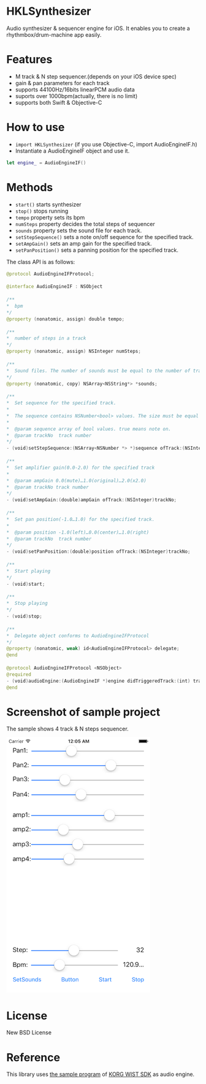 # HKLSynthesizer

Audio synthesizer & sequencer engine for iOS. It enables you to create a rhythmbox/drum-machine app easily.

# Features

- M track & N step sequencer.(depends on your iOS device spec)
- gain & pan parameters for each track
- supports 44100Hz/16bits linearPCM audio data
- suports over 1000bpm(actually, there is no limit)
- supports both Swift & Objective-C

# How to use

- `import HKLSynthesizer` (if you use Objective-C, import AudioEngineIF.h)
- Instantiate a AudioEngineIF object and use it.

```swift
let engine_ = AudioEngineIF()
```

# Methods

- `start()` starts synthesizer
- `stop()` stops running
- `tempo` property sets its bpm
- `numSteps` property decides the total steps of sequencer
- `sounds` property sets the sound file for each track.
- `setStepSequence()` sets a note on/off sequence for the specified track.
- `setAmpGain()` sets an amp gain for the specified track.
- `setPanPosition()` sets a panning position for the specified track.

The class API is as follows:

```swift
@protocol AudioEngineIFProtocol;

@interface AudioEngineIF : NSObject

/**
*  bpm
*/
@property (nonatomic, assign) double tempo;

/**
*  number of steps in a track
*/
@property (nonatomic, assign) NSInteger numSteps;

/**
*  Sound files. The number of sounds must be equal to the number of tracks
*/
@property (nonatomic, copy) NSArray<NSString*> *sounds;

/**
*  Set sequence for the specified track.
*
*  The sequence contains NSNumber<bool> values. The size must be equal to numSteps property.
*
*  @param sequence array of bool values. true means note on.
*  @param trackNo  track number
*/
- (void)setStepSequence:(NSArray<NSNumber *> *)sequence ofTrack:(NSInteger)trackNo;

/**
*  Set amplifier gain(0.0-2.0) for the specified track
*
*  @param ampGain 0.0(mute)…1.0(original)…2.0(x2.0)
*  @param trackNo track number
*/
- (void)setAmpGain:(double)ampGain ofTrack:(NSInteger)trackNo;

/**
*  Set pan position(-1.0…1.0) for the specified track.
*
*  @param position -1.0(left)…0.0(center)…1.0(right)
*  @param trackNo  track number
*/
- (void)setPanPosition:(double)position ofTrack:(NSInteger)trackNo;

/**
*  Start playing
*/
- (void)start;

/**
*  Stop playing
*/
- (void)stop;

/**
*  Delegate object conforms to AudioEngineIFProtocol
*/
@property (nonatomic, weak) id<AudioEngineIFProtocol> delegate;
@end

@protocol AudioEngineIFProtocol <NSObject>
@required
- (void)audioEngine:(AudioEngineIF *)engine didTriggeredTrack:(int) trackNo step:(int)stepNo atTime:(uint64_t)absoluteTime;
@end
```
# Screenshot of sample project

The sample shows 4 track & N steps sequencer.

![screenshot](images/screenshot_0.png)

# License

New BSD License

# Reference

This library uses [the sample program](https://code.google.com/p/korg-wist-sdk/) of [KORG WIST SDK](http://www.korguser.net/wist/) as audio engine.
